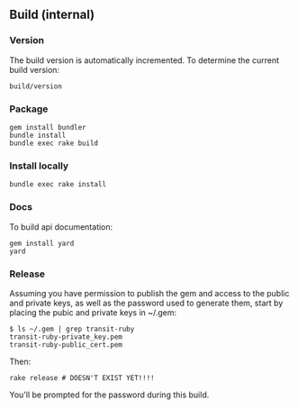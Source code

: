 ## Build (internal)

### Version

The build version is automatically incremented.  To determine the
current build version:

    build/version

### Package

    gem install bundler
    bundle install
    bundle exec rake build

### Install locally

    bundle exec rake install

### Docs

To build api documentation:

    gem install yard
    yard

### Release

Assuming you have permission to publish the gem and access to the
public and private keys, as well as the password used to generate
them, start by placing the pubic and private keys in ~/.gem:

    $ ls ~/.gem | grep transit-ruby
    transit-ruby-private_key.pem
    transit-ruby-public_cert.pem

Then:

    rake release # DOESN'T EXIST YET!!!!

You'll be prompted for the password during this build.
